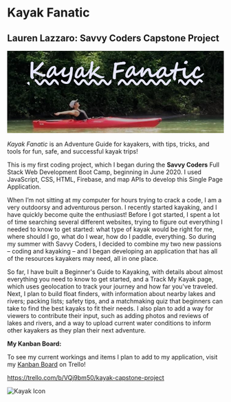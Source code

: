 # Kayak Fanatic
## **Lauren Lazzaro:** Savvy Coders Capstone Project 

![Kayak-Fanatic-Logo](https://github.com/lauren1113/Kayak-Capstone-Project/blob/master/Documents/Design/Kayak%20Photos/Kayak-Fanatic-Logo.png?raw=true)

_Kayak Fanatic_ is an Adventure Guide for kayakers, with tips, tricks, and tools for fun, safe, and successful kayak trips!

This is my first coding project, which I began during the **Savvy Coders** Full Stack Web Development Boot Camp, beginning in June 2020. I used JavaScript, CSS, HTML, Firebase, and map APIs to develop this Single Page Application. 

When I’m not sitting at my computer for hours trying to crack a code, I am a very outdoorsy and adventurous person. I recently started kayaking, and I have quickly become quite the enthusiast! Before I got started, I spent a lot of time searching several different websites, trying to figure out everything I needed to know to get started: what type of kayak would be right for me, where should I go, what do I wear, how do I paddle, everything. So during my summer with Savvy Coders, I decided to combine my two new passions – coding and kayaking – and I began developing an application that has all of the resources kayakers may need, all in one place.

So far, I have built a Beginner's Guide to Kayaking, with details about almost everything you need to know to get started, and a Track My Kayak page, which uses geolocation to track your journey and how far you've traveled. Next, I plan to build float finders, with information about nearby lakes and rivers; packing lists; safety tips, and a matchmaking quiz that beginners can take to find the best kayaks to fit their needs.  I also plan to add a way for viewers to contribute their input, such as adding photos and reviews of lakes and rivers, and a way to upload current water conditions to inform other kayakers as they plan their next adventure. 

**My Kanban Board:**

To see my current workings and items I plan to add to my application, visit my [Kanban Board](https://trello.com/b/VQj9bm50/kayak-capstone-project) on Trello! 

https://trello.com/b/VQj9bm50/kayak-capstone-project


![Kayak Icon](https://icon-library.net/images/kayaking-icon/kayaking-icon-5.jpg)
